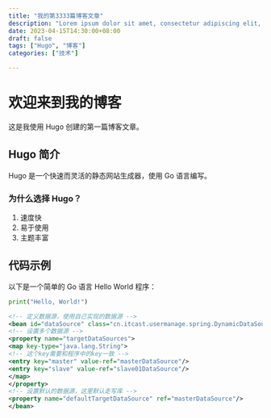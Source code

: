 ```yaml
---
title: "我的第3333篇博客文章"
description: "Lorem ipsum dolor sit amet, consectetur adipiscing elit, sed do eiusmod tempor incididunt ut labore et dolore magna aliqua. Praesent elementum facilisis leo vel fringilla est ullamcorper eget. At imperdiet dui accumsan sit amet nulla facilities morbi tempus."
date: 2023-04-15T14:30:00+08:00
draft: false
tags: ["Hugo", "博客"]
categories: ["技术"]

---
```



# 欢迎来到我的博客

这是我使用 Hugo 创建的第一篇博客文章。

## Hugo 简介

Hugo 是一个快速而灵活的静态网站生成器，使用 Go 语言编写。

### 为什么选择 Hugo？

1. 速度快
2. 易于使用
3. 主题丰富

## 代码示例

以下是一个简单的 Go 语言 Hello World 程序：


```python
print("Hello, World!")
```

```xml
<!-- 定义数据源，使用自己实现的数据源 -->
<bean id="dataSource" class="cn.itcast.usermanage.spring.DynamicDataSource">
<!-- 设置多个数据源 -->
<property name="targetDataSources">
<map key-type="java.lang.String">
<!-- 这个key需要和程序中的key一致 -->
<entry key="master" value-ref="masterDataSource"/>
<entry key="slave" value-ref="slave01DataSource"/>
</map>
</property>
<!-- 设置默认的数据源，这里默认走写库 -->
<property name="defaultTargetDataSource" ref="masterDataSource"/>
</bean>
```